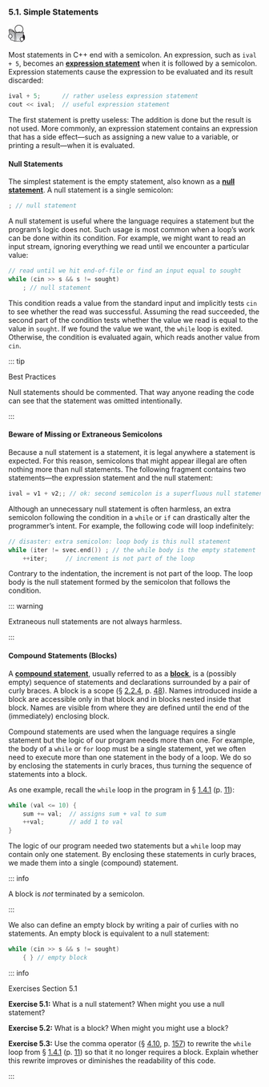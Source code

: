 <h3 id="filepos1233029">5.1. Simple Statements</h3>
<img alt="Image" src="/images/00009.jpg"/>
<p>Most statements in C++ end with a semicolon. An expression, such as <code>ival + 5</code>, becomes an <strong><a href="061-defined_terms.html#filepos1406557" id="filepos1233374">expression statement</a></strong> when it is followed by a semicolon. Expression statements cause the expression to be evaluated and its result discarded:</p>

```c++
ival + 5;      // rather useless expression statement
cout << ival;  // useful expression statement
```

<p>The first statement is pretty useless: The addition is done but the result is not used. More commonly, an expression statement contains an expression that has a side effect—such as assigning a new value to a variable, or printing a result—when it is evaluated.</p>
<h4>Null Statements</h4>
<p>The simplest statement is the empty statement, also known as a <strong><a href="061-defined_terms.html#filepos1409102" id="filepos1234682">null statement</a></strong>. A null statement is a single semicolon:</p>

```c++
; // null statement
```

<p>A null statement is useful where the language requires a statement but the program’s logic does not. Such usage is most common when a loop’s work can be done within its condition. For example, we might want to read an input stream, ignoring everything we read until we encounter a particular value:</p>

```c++
// read until we hit end-of-file or find an input equal to sought
while (cin >> s && s != sought)
    ; // null statement
```

<p>This condition reads a value from the standard input and implicitly tests <code>cin</code> to see whether the read was successful. Assuming the read succeeded, the second part of the condition tests whether the value we read is equal to the value in <code>sought</code>. If we found the value we want, the <code>while</code> loop is exited. Otherwise, the condition is evaluated again, which reads another value from <code>cin</code>.</p>

::: tip
<p>Best Practices</p>
<p>Null statements should be commented. That way anyone reading the code can see that the statement was omitted intentionally.</p>
:::

<h4>Beware of Missing or Extraneous Semicolons</h4>
<p>Because a null statement is a statement, it is legal anywhere a statement is expected. For this reason, semicolons that might appear illegal are often nothing more than null statements. The following fragment contains two statements—the expression statement and the null statement:</p>
<p><a id="filepos1237722"></a></p>

```c++
ival = v1 + v2;; // ok: second semicolon is a superfluous null statement
```

<p>Although an unnecessary null statement is often harmless, an extra semicolon following the condition in a <code>while</code> or <code>if</code> can drastically alter the programmer’s intent. For example, the following code will loop indefinitely:</p>

```c++
// disaster: extra semicolon: loop body is this null statement
while (iter != svec.end()) ; // the while body is the empty statement
    ++iter;     // increment is not part of the loop
```

<p>Contrary to the indentation, the increment is not part of the loop. The loop body is the null statement formed by the semicolon that follows the condition.</p>

::: warning
<p>Extraneous null statements are not always harmless.</p>
:::

<h4>Compound Statements (Blocks)</h4>
<p>A <strong><a href="061-defined_terms.html#filepos1402443" id="filepos1240117">compound statement</a></strong>, usually referred to as a <strong><a href="061-defined_terms.html#filepos1400527" id="filepos1240223">block</a></strong>, is a (possibly empty) sequence of statements and declarations surrounded by a pair of curly braces. A block is a scope (§ <a href="022-2.2._variables.html#filepos382972">2.2.4</a>, p. <a href="022-2.2._variables.html#filepos382972">48</a>). Names introduced inside a block are accessible only in that block and in blocks nested inside that block. Names are visible from where they are defined until the end of the (immediately) enclosing block.</p>
<p>Compound statements are used when the language requires a single statement but the logic of our program needs more than one. For example, the body of a <code>while</code> or <code>for</code> loop must be a single statement, yet we often need to execute more than one statement in the body of a loop. We do so by enclosing the statements in curly braces, thus turning the sequence of statements into a block.</p>
<p>As one example, recall the <code>while</code> loop in the program in § <a href="014-1.4._flow_of_control.html#filepos166704">1.4.1</a> (p. <a href="014-1.4._flow_of_control.html#filepos166704">11</a>):</p>

```c++
while (val <= 10) {
    sum += val;  // assigns sum + val to sum
    ++val;       // add 1 to val
}
```

<p>The logic of our program needed two statements but a <code>while</code> loop may contain only one statement. By enclosing these statements in curly braces, we made them into a single (compound) statement.</p>

::: info
<p>A block is <em>not</em> terminated by a semicolon.</p>
:::

<p>We also can define an empty block by writing a pair of curlies with no statements. An empty block is equivalent to a null statement:</p>

```c++
while (cin >> s && s != sought)
    { } // empty block
```

::: info
<a id="filepos1243923"></a><p>Exercises Section 5.1</p>
<p><strong>Exercise 5.1:</strong> What is a null statement? When might you use a null statement?</p>
<p><strong>Exercise 5.2:</strong> What is a block? When might you might use a block?</p>
<p><strong>Exercise 5.3:</strong> Use the comma operator (§ <a href="048-4.10._comma_operator.html#filepos1151213">4.10</a>, p. <a href="048-4.10._comma_operator.html#filepos1151213">157</a>) to rewrite the <code>while</code> loop from § <a href="014-1.4._flow_of_control.html#filepos166704">1.4.1</a> (p. <a href="014-1.4._flow_of_control.html#filepos166704">11</a>) so that it no longer requires a block. Explain whether this rewrite improves or diminishes the readability of this code.</p>
:::
